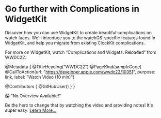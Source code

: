 # Go further with Complications in WidgetKit

Discover how you can use WidgetKit to create beautiful complications on watch faces. We'll introduce you to the watchOS-specific features found in WidgetKit, and help you migrate from existing ClockKit complications.

For more on WidgetKit, watch “Complications and Widgets: Reloaded” from WWDC22.

@Metadata {
   @TitleHeading("WWDC22")
   @PageKind(sampleCode)
   @CallToAction(url: "https://developer.apple.com/wwdc22/10051", purpose: link, label: "Watch Video (10 min)")

   @Contributors {
      @GitHubUser(<replace this with your GitHub handle>)
   }
}

😱 "No Overview Available!"

Be the hero to change that by watching the video and providing notes! It's super easy:
 [Learn More…](https://wwdcnotes.github.io/WWDCNotes/documentation/wwdcnotes/contributing)

